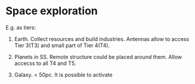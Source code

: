

# Space exploration

E.g. as tiers:

1. Earth. Collect resources and build industries. Antennas allow to access Tier 3(T3) and small part of Tier 4(T4).

2. Planets in SS. Remote structure could be placed around them. Allow accecss to all T4 and T5.

3. Galaxy. < 50pc. It is possible to activate 